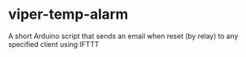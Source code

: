 # viper-temp-alarm
A short Arduino script that sends an email when reset (by relay) to any specified client using IFTTT
